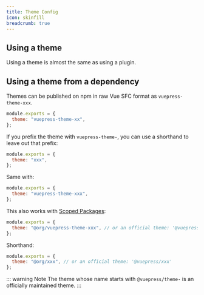 ```yaml
---
title: Theme Config
icon: skinfill
breadcrumb: true
---
```


## Using a theme

Using a theme is almost the same as using a plugin.

## Using a theme from a dependency

Themes can be published on npm in raw Vue SFC format as `vuepress-theme-xxx`.

```js
module.exports = {
  theme: "vuepress-theme-xx",
};
```

If you prefix the theme with `vuepress-theme-`, you can use a shorthand to leave out that prefix:

```js
module.exports = {
  theme: "xxx",
};
```

Same with:

```js
module.exports = {
  theme: "vuepress-theme-xxx",
};
```

This also works with [Scoped Packages](https://docs.npmjs.com/misc/scope):

```js
module.exports = {
  theme: "@org/vuepress-theme-xxx", // or an official theme: '@vuepress/theme-xxx'
};
```

Shorthand:

```js
module.exports = {
  theme: "@org/xxx", // or an official theme: '@vuepress/xxx'
};
```

::: warning Note
The theme whose name starts with `@vuepress/theme-` is an officially maintained theme.
:::
